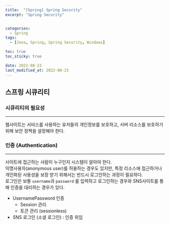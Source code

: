 ```yaml
---
title:  "[Spring] Spring Security" 
excerpt: "Spring Security"


categories:
  - Spring
tags:
  - [Java, Spring, Spring Security, Windows]

toc: true
toc_sticky: true

date: 2022-08-23
last_modified_at: 2022-08-23
---
```


## 스프링 시큐리티

### 시큐리티의 필요성
---
웹사이트는 서비스를 사용하는 유저들의 개인정보를 보호하고, 서버 리소스를 보호하기 위해 보안 정책을 설정해야 한다.

### 인증 (Authentication)
---
사이트에 접근하는 사람이 누구인지 시스템이 알아야 한다.<br> 
익명사용자(anonymous user)를 허용하는 경우도 있지만, 특정 리소스에 접근하거나 개인화된 사용성을 보장 받기 위해서는 반드시 로그인하는 과정이 필요하다.<br>
로그인은 보통 ```username```과 ```password``` 를 입력하고 로그인하는 경우와 SNS사이트를 통해 인증을 대리하는 경우가 있다.

- UsernamePassword 인증
  - Session 관리
  - 토큰 관리 (sessionless)
- SNS 로그인 (소셜 로그인) : 인증 위임
